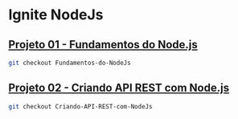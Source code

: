 # Ignite NodeJs

## [Projeto 01 - Fundamentos do Node.js](https://github.com/wr2net/ignite-nodejs/tree/Fundamentos-do-NodeJs)

```bash
git checkout Fundamentos-do-NodeJs
```

## [Projeto 02 - Criando API REST com Node.js](https://github.com/wr2net/ignite-nodejs/tree/Criando-API-REST-com-NodeJs)

```bash
git checkout Criando-API-REST-com-NodeJs
```
